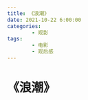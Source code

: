 ```yaml
---
title: 《浪潮》
date: 2021-10-22 6:00:00
categories:
        - 观影
tags:
        - 电影
        - 观后感
---
```


# 《浪潮》
